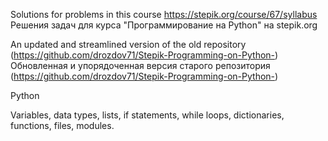 Solutions for problems in this course https://stepik.org/course/67/syllabus
Решения задач для курса "Программирование на Python" на stepik.org

An updated and streamlined version of the old repository (https://github.com/drozdov71/Stepik-Programming-on-Python-)
Обновленная и упорядоченная версия старого репозитория (https://github.com/drozdov71/Stepik-Programming-on-Python-)

Python

Variables, data types, lists, if statements, while loops, dictionaries, functions, files, modules.
